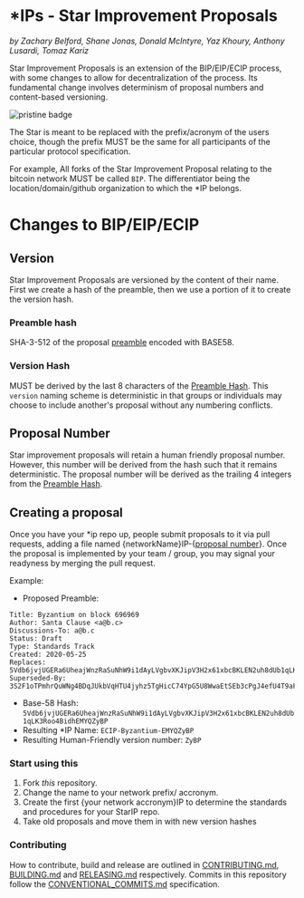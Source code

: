 # \*IPs - Star Improvement Proposals
*by Zachary Belford, Shane Jonas, Donald McIntyre, Yaz Khoury, Anthony Lusardi, Tomaz Kariz*

Star Improvement Proposals is an extension of the BIP/EIP/ECIP process, with some changes to allow for decentralization of the process. Its fundamental change involves determinism of proposal numbers and content-based versioning. 

![pristine badge](https://img.shields.io/badge/pristine-%20reference-informational.svg?style=flat?link=http://left&link=http://github.com/etclabscore/pristine)

The Star is meant to be replaced with the prefix/acronym of the users choice, though the prefix MUST be the same for all participants of the particular protocol specification.

For example, All forks of the Star Improvement Proposal relating to the bitcoin network MUST be called `BIP`. The differentiator being the location/domain/github organization to which the \*IP belongs.

# Changes to BIP/EIP/ECIP
## Version
Star Improvement Proposals are versioned by the content of their name. First we create a hash of the preamble, then we use a portion of it to create the version hash.

### Preamble hash
SHA-3-512 of the proposal [preamble](https://github.com/ethereumclassic/ECIPs/blob/master/ECIP-1.sample.md#what-is-an-ecip) encoded with BASE58.

### Version Hash
MUST be derived by the last 8 characters of the [Preamble Hash](#preamble-hash). This `version` naming scheme is deterministic in that groups or individuals may choose to include another's proposal without any numbering conflicts.

## Proposal Number
Star improvement proposals will retain a human friendly proposal number. However, this number will be derived from the hash such that it remains deterministic. The proposal number will be derived as the trailing 4 integers from the [Preamble Hash](#preamble-hash).

## Creating a proposal
Once you have your \*ip repo up, people submit proposals to it via pull requests, adding a file named {networkName}IP-{[proposal number](#proposal-number)}. Once the proposal is implemented by your team / group, you may signal your readyness by merging the pull request.

Example:

- Proposed Preamble:
```
Title: Byzantium on block 696969
Author: Santa Clause <a@b.c>
Discussions-To: a@b.c
Status: Draft
Type: Standards Track
Created: 2020-05-25
Replaces: 5Vdb6jvjUGERa6UheajWnzRaSuNhW9i1dAyLVgbvXKJipV3H2x61xbcBKLEN2uh8dUb1qLK3Roo4BidhEMYQZyBP
Superseded-By: 3S2F1oTPmhrQuWNg4BDqJUkbVqHTU4jyhz5TgHicC74YpG5U8WwaEtSEb3cPgJ4efU4T9aFTqDSwPY1uyWq1MD71
```
- Base-58 Hash: `5Vdb6jvjUGERa6UheajWnzRaSuNhW9i1dAyLVgbvXKJipV3H2x61xbcBKLEN2uh8dUb1qLK3Roo4BidhEMYQZyBP`
- Resulting \*IP Name: `ECIP-Byzantium-EMYQZyBP`
- Resulting Human-Friendly version number: `ZyBP`


### Start using this
1. Fork _this_ repository.
2. Change the name to your network prefix/ accronym.
3. Create the first {your network accronym}IP to determine the standards and procedures for your StarIP repo.
4. Take old proposals and move them in with new version hashes

### Contributing

How to contribute, build and release are outlined in [CONTRIBUTING.md](CONTRIBUTING.md), [BUILDING.md](BUILDING.md) and [RELEASING.md](RELEASING.md) respectively. Commits in this repository follow the [CONVENTIONAL_COMMITS.md](CONVENTIONAL_COMMITS.md) specification.
